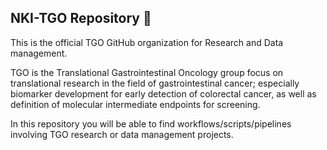 ## NKI-TGO Repository 👋

This is the official TGO GitHub organization for Research and Data management.

TGO is the Translational Gastrointestinal Oncology group focus on translational research in the field of gastrointestinal cancer; especially biomarker development for early detection of colorectal cancer, as well as definition of molecular intermediate endpoints for screening.

In this repository you will be able to find workflows/scripts/pipelines involving TGO research or data management projects.

<!--

**Here are some ideas to get you started:**

🙋‍♀️ A short introduction - what is your organization all about?
🌈 Contribution guidelines - how can the community get involved?
👩‍💻 Useful resources - where can the community find your docs? Is there anything else the community should know?
🍿 Fun facts - what does your team eat for breakfast?
🧙 Remember, you can do mighty things with the power of [Markdown](https://docs.github.com/github/writing-on-github/getting-started-with-writing-and-formatting-on-github/basic-writing-and-formatting-syntax)
-->
